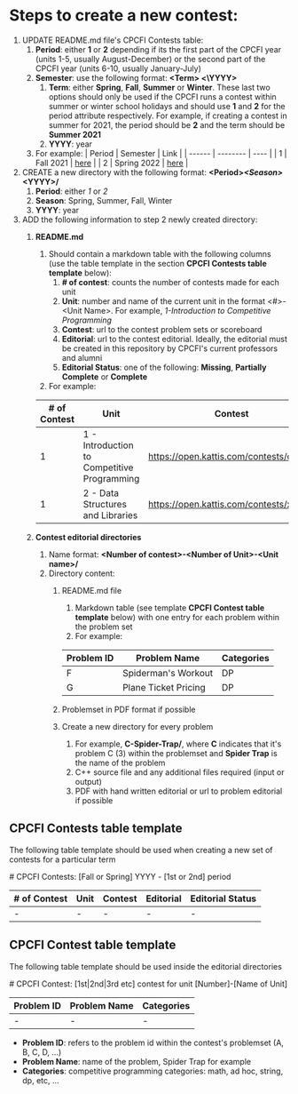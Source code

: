 # Steps to create a new contest:

1. UPDATE README.md file's CPCFI Contests table:
   1. **Period**: either **1** or **2** depending if its the first part of the CPCFI year (units 1-5, usually August-December) or the second part of the CPCFI year (units 6-10, usually January-July)
   2. **Semester**: use the following format: **\<Term\> <\YYYY\>**
      1. **Term**: either **Spring**, **Fall**, **Summer** or **Winter**. These last two options should only be used if the CPCFI runs a contest within summer or winter school holidays and should use **1** and **2** for the period attribute respectively. For example, if creating a contest in summer for 2021, the period should be **2** and the term should be **Summer 2021**
      2. **YYYY**: year
   3. For example:
      | Period | Semester | Link |
      | ------ | -------- | ---- |
      | 1 | Fall 2021 | [here](https://github.com/CPCFI-org/contests/tree/main/1_Fall_2021) |
      | 2  | Spring 2022  | [here](https://github.com/CPCFI-org/contests/tree/main/2_Spring_2022) |
2. CREATE a new directory with the following format: **\<Period\>_\<Season\>_\<YYYY\>/**
   1. **Period**: either *1* or *2*
   2. **Season**: Spring, Summer, Fall, Winter
   3. **YYYY**: year
3. ADD the following information to step 2 newly created directory:
   1. **README.md**
      1. Should contain a markdown table with the following columns (use the table template in the section **CPCFI Contests table template** below):
         1. **\# of contest**: counts the number of contests made for each unit
         2. **Unit**: number and name of the current unit in the format \<#\>-\<Unit Name\>. For example, _1-Introduction to Competitive Programming_
         3. **Contest**: url to the contest problem sets or scoreboard
         4. **Editorial**: url to the contest editorial. Ideally, the editorial must be created in this repository by CPCFI's current professors and alumni
         5. **Editorial Status**: one of the following: **Missing**, **Partially Complete** or **Complete**
      2. For example:

      | \# of Contest | Unit | Contest | Editorial | Editorial Status |
      | ------------- | ---- | ------- | --------- | ---------------- |
      | 1 | 1 - Introduction to Competitive Programming  |  https://open.kattis.com/contests/cfdfas |  | Missing |
      | 1 | 2 - Data Structures and Libraries  | https://open.kattis.com/contests/xjy9uy |  | Missing |
   2. **Contest editorial directories**
      1. Name format: **\<Number of contest\>-\<Number of Unit\>-\<Unit name\>/**
      2. Directory content:
         1. README.md file
            1. Markdown table (see template **CPCFI Contest table template** below) with one entry for each problem within the problem set
            2. For example:

            | Problem ID | Problem Name | Categories |
            | ---------- | ------------ | ---------- |
            | F | Spiderman's Workout   | DP |
            | G | Plane Ticket Pricing  | DP |
         2. Problemset in PDF format if possible
         3. Create a new directory for every problem
            1. For example, **C-Spider-Trap/**, where **C** indicates that it's problem C (3) within the problemset and **Spider Trap** is the name of the problem
            2. C++ source file and any additional files required (input or output)
            3. PDF with hand written editorial or url to problem editorial if possible


## CPCFI Contests table template

The following table template should be used when creating a new set of contests for a particular term

\# CPCFI Contests: [Fall or Spring] YYYY - [1st or 2nd] period

| \# of Contest | Unit | Contest | Editorial | Editorial Status |
| ------------- | ---- | ------- | --------- | ---------------- |
| - | -  | -  | -  | -  |


## CPCFI Contest table template

The following table template should be used inside the editorial directories

\# CPCFI Contest: [1st|2nd|3rd etc] contest for unit [Number]-[Name of Unit]

| Problem ID | Problem Name | Categories |
| ---------- | ------------ | ---------- |
| -  | -  |  - |

- **Problem ID**: refers to the problem id within the contest's problemset (A, B, C, D, ...)
- **Problem Name**: name of the problem, Spider Trap for example
- **Categories**: competitive programming categories: math, ad hoc, string, dp, etc, ...
